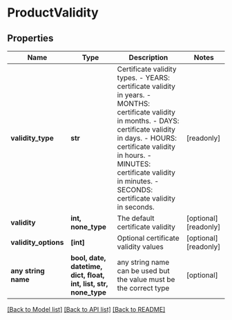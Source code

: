 # ProductValidity


## Properties
Name | Type | Description | Notes
------------ | ------------- | ------------- | -------------
**validity_type** | **str** | Certificate validity types.   - YEARS: certificate validity in years.   - MONTHS: certificate validity in months.   - DAYS: certificate validity in days.   - HOURS: certificate validity in hours.   - MINUTES: certificate validity in minutes.   - SECONDS: certificate validity in seconds.  | [readonly] 
**validity** | **int, none_type** | The default certificate validity | [optional] [readonly] 
**validity_options** | **[int]** | Optional certificate validity values | [optional] [readonly] 
**any string name** | **bool, date, datetime, dict, float, int, list, str, none_type** | any string name can be used but the value must be the correct type | [optional]

[[Back to Model list]](../README.md#documentation-for-models) [[Back to API list]](../README.md#documentation-for-api-endpoints) [[Back to README]](../README.md)


